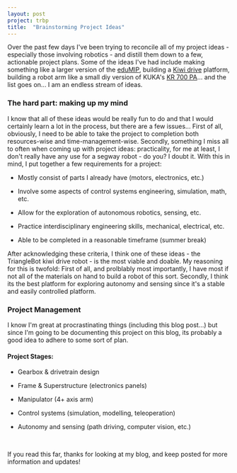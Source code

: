 ```yaml
---
layout: post
project: trbp
title:  "Brainstorming Project Ideas"
---
```


Over the past few days I've been trying to reconcile all of my project ideas - especially those involving robotics - and distill them down to a few, actionable project plans. Some of the ideas I've had include making something like a larger version of the [eduMIP](https://www.ucsdrobotics.org/edumip), building a [Kiwi drive](https://en.wikipedia.org/wiki/Kiwi_drive) platform, building a robot arm like a small diy version of KUKA's [KR 700 PA](https://www.kuka.com/en-ca/products/robotics-systems/industrial-robots/kr-700-pa)... and the list goes on... I am an endless stream of ideas.

### The hard part: making up my mind

I know that all of these ideas would be really fun to do and that I would certainly learn a lot in the process, but there are a few issues... First of all, obviously, I need to be able to take the project to completion both resources-wise and time-management-wise. Secondly, something I miss all to often when coming up with project ideas: practicality, for me at least, I don't really have any use for a segway robot - do you? I doubt it. With this in mind, I put together a few requirements for a project:

- Mostly consist of parts I already have (motors, electronics, etc.)

- Involve some aspects of control systems engineering, simulation, math, etc.

- Allow for the exploration of autonomous robotics, sensing, etc.

- Practice interdisciplinary engineering skills, mechanical, electrical, etc.

- Able to be completed in a reasonable timeframe (summer break)

After acknowledging these criteria, I think one of these ideas - the TriangleBot kiwi drive robot - is the most viable and doable. My reasoning for this is twofold: First of all, and prolblably most importantly, I have most if not all of the materials on hand to build a robot of this sort. Secondly, I think its the best platform for exploring autonomy and sensing since it's a stable and easily controlled platform.

### Project Management

I know I'm great at procrastinating things (including this blog post...) but since I'm going to be documenting this project on this blog, its probably a good idea to adhere to some sort of plan. 

#### Project Stages:

- Gearbox & drivetrain design

- Frame & Superstructure (electronics panels)

- Manipulator (4+ axis arm)

- Control systems (simulation, modelling, teleoperation)

- Autonomy and sensing (path driving, computer vision, etc.)

   

<br/>

If you read this far, thanks for looking at my blog, and keep posted for more information and updates!